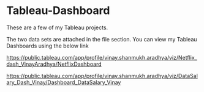 # Tableau-Dashboard

These are a few of my Tableau projects.

The two data sets are attached in the file section. You can view my Tableau Dashboards using the below link

https://public.tableau.com/app/profile/vinay.shanmukh.aradhya/viz/Netflix_dash_VinayAradhya/NetflixDashboard

https://public.tableau.com/app/profile/vinay.shanmukh.aradhya/viz/DataSalary_Dash_Vinay/Dashboard_DataSalary_Vinay

